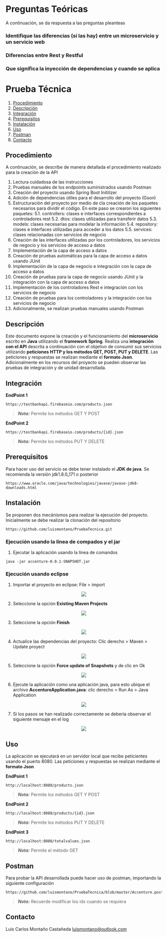 # Preguntas Teóricas
A continuación, se da respuesta a las preguntas pleanteas

### Identifique las diferencias (si las hay) entre un microservicio y un servicio web

### Diferencias entre Rest y Restful

### Que significa la inyección de dependencias y cuando se aplica

# Prueba Técnica

1. [Procedimiento](#Procedimiento)
2. [Descripción](#Descripción)
3. [Integración](#Integración)
4. [Prerequisitos](#Prerequisitos)
5. [Instalación](#Instalación)
6. [Uso](#Uso)
7. [Postman](#Postman)
8. [Contacto](#Contacto)

## Procedimiento
A continuación, se describe de manera detallada el procedimiento realizado para la creación de la API
1. Lectura cuidadosa de las instrucciones
2. Pruebas manuales de los endpoints suministrados usando Postman
3. Creación del proyecto usando Spring Boot Initilizer
4. Adición de dependencias útiles para el desarrollo del proyecto (Gson)
5. Estructuración del proyecto por medio de cla creación de los paquetes necesarios para dividir el código. En este paso se crearon los siguientes paquetes:
5.1. controllers: clases e interfaces correspondientes a controladores rest
5.2. dtos: clases utilizadas para transferir datos
5.3. models: clases necesarias para modelar la información
5.4. repository: clases e interfaces utilizadas para acceder a los datos
5.5. services: clases relacionadas con servicios de negocio
6. Creación de las interfaces utilizadas por los controladores, los servicios de negocio y los servicios de acceso a datos
7. Implementación de la capa de acceso a datos
8. Creación de pruebas automáticas para la capa de acceso a datos usando JUnit
9. Implementación de la capa de negocio e integración con la capa de acceso a datos
10. Creación de pruebas para la capa de negocio usando JUnit y la integración con la capa de acceso a datos
11. Implementación de los controladores Rest e integración con los servicios de negocio
12. Creación de pruebas para los controladores y la integración con los servicios de negocio
13. Adicionalmente, se realizan pruebas manuales usando Postman

## Descripción
Este documento expone la creación y el funcionamiento del **microservicio** escrito en **Java** utilizando el **framework Spring**. Realiza una **integración con el API** descrita a continuación con el objetivo de consumir sus servicios utilizando **peticiones HTTP y los métodos GET, POST, PUT y DELETE**. Las peticiones y respuestas se realizan mediante el **formato Json**. Adicionalmente en los recursos del proyecto se pueden observar las pruebas de integración y de unidad desarrollada.

## Integración

**EndPoint 1**
```
https://testbankapi.firebaseio.com/products.json
```
> **_Nota:_** Permite los métodos GET Y POST

**EndPoint 2**
```
https://testbankapi.firebaseio.com/products/{id}.json
```
> **_Nota:_** Permite los métodos PUT Y DELETE

## Prerequisitos

Para hacer uso del servicio se debe tener instalado el **JDK de java**. Se recomienda la versión jdk1.8.0_171 o posterior
```
https://www.oracle.com/java/technologies/javase/javase-jdk8-downloads.html
```

## Instalación

Se proponen dos mecánismos para realizar la ejecución del proyecto. Inicialmente se debe realizar la clonación del repositorio
```
https://github.com/luismontano/PruebaTecnica.git
```

### Ejecución usando la línea de compados y el jar

1. Ejecutar la aplicación usando la línea de comandos
```
java -jar accenture-0.0.1-SNAPSHOT.jar 
```

### Ejecución usando eclipse

1. Importar el proyecto en eclipse: File > import

<p align="center"><img src="https://github.com/luismontano/PruebaTecnica/blob/master/1.%20Importar.png"></p>

2. Seleccione la opción **Existing Maven Projects**

<p align="center"><img src="https://github.com/luismontano/PruebaTecnica/blob/master/2.%20Import%20Maven.png"></p>

3. Seleccione la opción **Finish**

<p align="center"><img src="https://github.com/luismontano/PruebaTecnica/blob/master/3.%20Import%20Maven.png"></p>

4. Actualice las dependencias del proyecto: Clic derecho > Maven > Update proyect

<p align="center"><img src="https://github.com/luismontano/PruebaTecnica/blob/master/4.%20Actualizar%20dependencias.png"></p>

5. Seleccione la opción **Force update of Snapshots** y de clic en Ok

<p align="center"><img src="https://github.com/luismontano/PruebaTecnica/blob/master/5.%20Actualizar%20dependencias.png"></p>

6. Ejecute la aplicación como una aplicación java, para esto ubique el archivo **AccentureApplication.java**: clic derecho > Run As > Java Application

<p align="center"><img src="https://github.com/luismontano/PruebaTecnica/blob/master/6.%20Ejecutar%20la%20aplicaci%C3%B3n.png"></p>

7. Si los pasos se han realizado correctamente se debería observar el siguiente mensaje en el log

<p align="center"><img src="https://github.com/luismontano/PruebaTecnica/blob/master/7.%20Log.png"></p>

## Uso

La aplicación se ejecutará en un servidor local que recibe peticientes usando el puerto 8080. Las peticiones y respuestas se realizan mediante el **formato Json**

**EndPoint 1**
```
http://localhost:8080/products.json
```
> **_Nota:_** Permite los métodos GET Y POST

**EndPoint 2**
```
http://localhost:8080/products/{id}.json
```
> **_Nota:_** Permite los métodos PUT Y DELETE

**EndPoint 3**
```
http://localhost:8080/totalvalues.json
```
> **_Nota:_** Permite el método GET

## Postman

Para probar la API desarrollada puede hacer uso de postman, importando la siguiente configuración
```
https://github.com/luismontano/PruebaTecnica/blob/master/Accenture.postman_collection.json
```
> **_Nota:_** Recuerde modificar los ids cuando se requiera

## Contacto
Luis Carlos Montaño Castañeda 
luismontano@outlook.com
